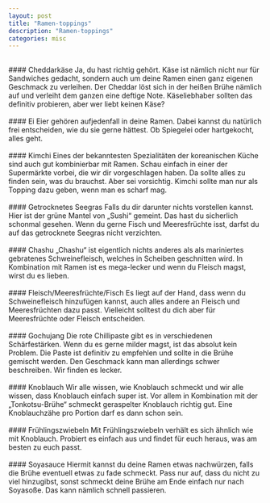 ```yaml
---
layout: post
title: "Ramen-toppings"
description: "Ramen-toppings"
categories: misc
---
```

<br />
#### Cheddarkäse
Ja, du hast richtig gehört. Käse ist nämlich nicht nur für Sandwiches gedacht, sondern 		auch um deine Ramen einen ganz eigenen Geschmack zu verleihen. Der 	Cheddar löst 		sich in der heißen Brühe nämlich auf und verleiht dem ganzen eine deftige Note. 			Käseliebhaber sollten das definitiv probieren, aber wer liebt keinen Käse? 
<br /><br />
#### Ei
Eier gehören aufjedenfall in deine Ramen. Dabei kannst du natürlich frei entscheiden, wie 	du sie gerne hättest. Ob Spiegelei oder hartgekocht, alles geht.
<br /><br />
#### Kimchi
Eines der bekanntesten Spezialitäten der koreanischen Küche sind auch gut kombinierbar 	mit Ramen. Schau einfach in einer der Supermärkte vorbei, die wir dir vorgeschlagen 		haben. Da sollte alles zu finden sein, was du brauchst. 
	Aber sei vorsichtig. Kimchi sollte man nur als Topping dazu geben, wenn man es scharf 		mag.
<br /><br />
#### Getrocknetes Seegras
Falls du dir darunter nichts vorstellen kannst. Hier ist der grüne Mantel von „Sushi“ 		gemeint. Das hast du sicherlich schonmal gesehen. Wenn du gerne Fisch und 			Meeresfrüchte isst, darfst du auf das getrocknete Seegras nicht verzichten.
<br /><br />
#### Chashu
„Chashu“ ist eigentlich nichts anderes als als mariniertes gebratenes Schweinefleisch, 		welches in Scheiben geschnitten wird. In Kombination mit Ramen ist es mega-lecker und 	wenn du Fleisch magst, wirst du es lieben.
<br /><br />
#### Fleisch/Meeresfrüchte/Fisch
Es liegt auf der Hand, dass wenn du Schweinefleisch hinzufügen kannst, auch alles andere 	an Fleisch und Meeresfrüchten dazu passt. Vielleicht solltest du dich aber für 			Meeresfrüchte oder Fleisch entscheiden.
<br /><br />
#### Gochujang
Die rote Chillipaste gibt es in verschiedenen Schärfestärken. Wenn du es gerne milder 		magst, ist das absolut kein Problem. Die Paste ist definitiv zu empfehlen und sollte in die 	Brühe gemischt werden. Den Geschmack kann man allerdings schwer beschreiben. Wir 	finden es lecker.
<br /><br />
#### Knoblauch
Wir alle wissen, wie Knoblauch schmeckt und wir alle wissen, dass Knoblauch einfach 		super ist. Vor allem in Kombination mit der „Tonkotsu-Brühe“ schmeckt geraspelter 		Knoblauch richtig gut. Eine Knoblauchzähe pro Portion darf es dann schon sein. 	
<br /><br />
#### Frühlingszwiebeln
Mit Frühlingszwiebeln verhält es sich ähnlich wie mit Knoblauch. Probiert es einfach aus 	und findet für euch heraus, was am besten zu euch passt.
<br /><br />
#### Soyasauce
Hiermit kannst du deine Ramen etwas nachwürzen, falls die Brühe eventuell etwas zu fade 	schmeckt. Pass nur auf, dass du nicht zu viel hinzugibst, sonst schmeckt deine Brühe am 	Ende einfach nur nach Soyasoße. Das kann nämlich schnell passieren.
<br />

